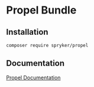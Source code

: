 # Propel Bundle

## Installation

```
composer require spryker/propel
```

## Documentation

[Propel Documentation](https://spryker.github.io/propel/index.html)
